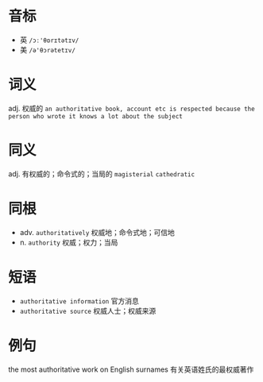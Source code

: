 # 音标

- 英 `/ɔː'θɒrɪtətɪv/`
- 美 `/ə'θɔrətetɪv/`

# 词义

adj. 权威的
`an authoritative book, account etc is respected because the person who wrote it knows a lot about the subject`

# 同义

adj. 有权威的；命令式的；当局的
`magisterial` `cathedratic`

# 同根

- adv. `authoritatively` 权威地；命令式地；可信地
- n. `authority` 权威；权力；当局

# 短语

- `authoritative information` 官方消息
- `authoritative source` 权威人士；权威来源

# 例句

the most authoritative work on English surnames
有关英语姓氏的最权威著作


